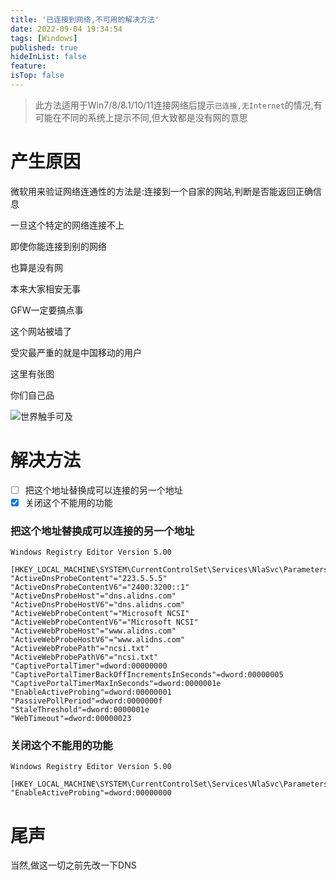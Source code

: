 ```yaml
---
title: '已连接到网络,不可用的解决方法'
date: 2022-09-04 19:34:54
tags: [Windows]
published: true
hideInList: false
feature: 
isTop: false
---
```

>此方法适用于Win7/8/8.1/10/11连接网络后提示`已连接,无Internet`的情况,有可能在不同的系统上提示不同,但大致都是没有网的意思

# 产生原因

微软用来验证网络连通性的方法是:连接到一个自家的网站,判断是否能返回正确信息

一旦这个特定的网络连接不上

即使你能连接到别的网络

也算是没有网

本来大家相安无事

GFW一定要搞点事

这个网站被墙了

受灾最严重的就是中国移动的用户

这里有张图

你们自己品

![世界触手可及](https://s1.ax1x.com/2022/09/04/vofoRO.jpg)

# 解决方法

+ [ ] 把这个地址替换成可以连接的另一个地址
+ [x] 关闭这个不能用的功能

### 把这个地址替换成可以连接的另一个地址

```Registry
Windows Registry Editor Version 5.00

[HKEY_LOCAL_MACHINE\SYSTEM\CurrentControlSet\Services\NlaSvc\Parameters\Internet]
"ActiveDnsProbeContent"="223.5.5.5"
"ActiveDnsProbeContentV6"="2400:3200::1"
"ActiveDnsProbeHost"="dns.alidns.com"
"ActiveDnsProbeHostV6"="dns.alidns.com"
"ActiveWebProbeContent"="Microsoft NCSI"
"ActiveWebProbeContentV6"="Microsoft NCSI"
"ActiveWebProbeHost"="www.alidns.com"
"ActiveWebProbeHostV6"="www.alidns.com"
"ActiveWebProbePath"="ncsi.txt"
"ActiveWebProbePathV6"="ncsi.txt"
"CaptivePortalTimer"=dword:00000000
"CaptivePortalTimerBackOffIncrementsInSeconds"=dword:00000005
"CaptivePortalTimerMaxInSeconds"=dword:0000001e
"EnableActiveProbing"=dword:00000001
"PassivePollPeriod"=dword:0000000f
"StaleThreshold"=dword:0000001e
"WebTimeout"=dword:00000023
```

### 关闭这个不能用的功能

```Registry
Windows Registry Editor Version 5.00

[HKEY_LOCAL_MACHINE\SYSTEM\CurrentControlSet\Services\NlaSvc\Parameters\Internet]
"EnableActiveProbing"=dword:00000000
```

# 尾声

当然,做这一切之前先改一下DNS
